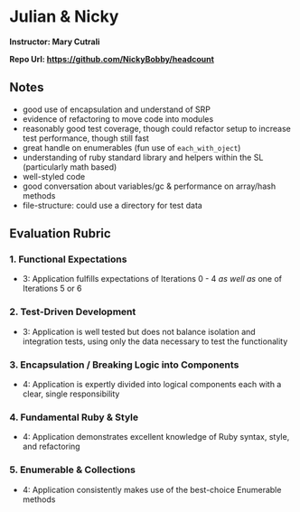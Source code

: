 # Julian & Nicky

**Instructor: Mary Cutrali**

**Repo Url: https://github.com/NickyBobby/headcount**

## Notes
* good use of encapsulation and understand of SRP 
* evidence of refactoring to move code into modules
* reasonably good test coverage, though could refactor setup to increase test performance, though still fast 
* great handle on enumerables (fun use of `each_with_oject`) 
* understanding of ruby standard library and helpers within the SL (particularly math based) 
* well-styled code 
* good conversation about variables/gc & performance on array/hash methods 
* file-structure: could use a directory for test data 

## Evaluation Rubric

### 1. Functional Expectations

* 3: Application fulfills expectations of Iterations 0 - 4 *as well as* one of Iterations 5 or 6

### 2. Test-Driven Development

* 3: Application is well tested but does not balance isolation and integration tests, using only the data necessary to test the functionality

### 3. Encapsulation / Breaking Logic into Components

* 4: Application is expertly divided into logical components each with a clear, single responsibility

### 4. Fundamental Ruby & Style

* 4:  Application demonstrates excellent knowledge of Ruby syntax, style, and refactoring

### 5. Enumerable & Collections

* 4: Application consistently makes use of the best-choice Enumerable methods
